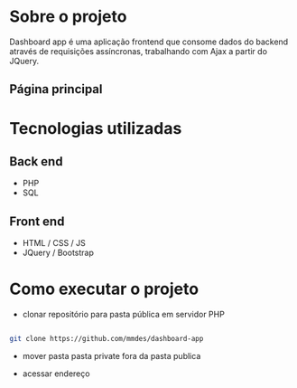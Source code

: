  
# Sobre o projeto

Dashboard app é uma aplicação frontend que consome dados do backend através de requisições assíncronas, trabalhando com Ajax a partir do JQuery.


## Página principal



# Tecnologias utilizadas
## Back end
- PHP
- SQL
## Front end
- HTML / CSS / JS 
- JQuery / Bootstrap


# Como executar o projeto

- clonar repositório para pasta pública em servidor PHP

```bash

git clone https://github.com/mmdes/dashboard-app

```

- mover pasta pasta private fora da pasta publica

- acessar endereço


